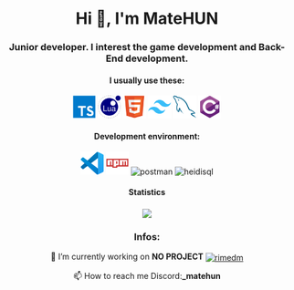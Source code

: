 <h1 align="center">Hi 👋, I'm MateHUN
</h1>
<h3 align="center">
<p align="center">
    Junior developer. I interest the game development and Back-End development.
</p>
</h3>





<h4 align="center">I usually use these: </h4>
<p align="center">
<img src="https://raw.githubusercontent.com/devicons/devicon/master/icons/typescript/typescript-original.svg" alt="typescript" width="40" height="40"/>
<img src="https://raw.githubusercontent.com/devicons/devicon/master/icons/lua/lua-original.svg" alt="lua" width="40" height="40"/>
<img src="https://raw.githubusercontent.com/devicons/devicon/master/icons/html5/html5-original.svg" alt="html5" width="40" height="40"/>
<img src="https://raw.githubusercontent.com/devicons/devicon/master/icons/tailwindcss/tailwindcss-plain.svg" alt="mysql" width="40" height="40"/>
<img src="https://raw.githubusercontent.com/devicons/devicon/master/icons/mysql/mysql-original.svg" alt="mysql" width="40" height="40"/>
<img src="https://raw.githubusercontent.com/devicons/devicon/master/icons/csharp/csharp-original.svg" alt="csharp" width="40" height="40"/>
</p>
<h4 align="center">Development environment:</h4>
<p align="center">
<img src="https://raw.githubusercontent.com/devicons/devicon/master/icons/vscode/vscode-original.svg" alt="vscode" width="40" height="40"/>
<img src="https://raw.githubusercontent.com/devicons/devicon/master/icons/npm/npm-original-wordmark.svg" alt="npm" width="40" height="40"/>
<img src="https://www.vectorlogo.zone/logos/getpostman/getpostman-icon.svg" alt="postman" width="40" height="40"/>
<img src="https://upload.wikimedia.org/wikipedia/commons/3/32/HeidiSQL_logo_image.png" alt="heidisql" width="40" height="40"/>
</p>
<h4 align="center">Statistics</h4>

<p align="center">
<img align="center" src="https://github-readme-stats.vercel.app/api/top-langs/?username=MateHUNAa&hide=html,css&layout=compact&theme=dark" />
</p>

<!--
<p align="center">
<img align="center" src="https://github-readme-stats.vercel.app/api?username=MateHUNAa&layout=compact&theme=dark" />
</p>
-->


<h3 align="center">Infos:</h3>
<p align="center" >
 🔭 I’m currently working on <b>NO PROJECT</b>
    <a href="https://discord.gg/rimedm" target="blank"><img align="center" src="https://raw.githubusercontent.com/rahuldkjain/github-profile-readme-generator/master/src/images/icons/Social/discord.svg" alt="rimedm" height="30" width="40" /></a>
</p>
<p align="center" >
 📫 How to reach me Discord:<b>_matehun</b>
</p>
